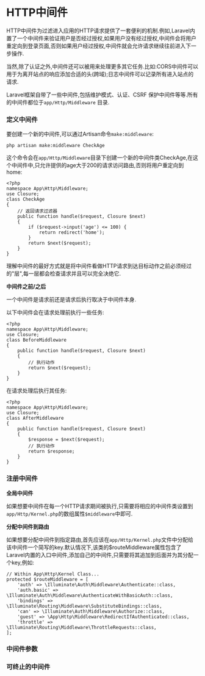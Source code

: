 # HTTP中间件

HTTP中间件为过滤进入应用的HTTP请求提供了一套便利的机制.例如,Laravel内置了一个中间件来验证用户是否经过授权,如果用户没有经过授权,中间件会将用户重定向到登录页面,否则如果用户经过授权,中间件就会允许请求继续往前进入下一步操作.

当然,除了认证之外,中间件还可以被用来处理更多其它任务.比如:CORS中间件可以用于为离开站点的响应添加合适的头\(跨域\);日志中间件可以记录所有进入站点的请求.

Laravel框架自带了一些中间件,包括维护模式、认证、CSRF 保护中间件等等.所有的中间件都位于`app/Http/Middleware` 目录.

### 定义中间件

要创建一个新的中间件,可以通过Artisan命令`make:middleware`:

```
php artisan make:middleware CheckAge
```

这个命令会在`app/Http/Middleware`目录下创建一个新的中间件类CheckAge,在这个中间件中,只允许提供的age大于200的请求访问路由,否则将用户重定向到home:

```
<?php
namespace App\Http\Middleware;
use Closure;
class CheckAge
{
    // 返回请求过滤器
    public function handle($request, Closure $next)
    {
        if ($request->input('age') <= 100) {
            return redirect('home');
        }
        return $next($request);
    }
}
```

理解中间件的最好方式就是将中间件看做HTTP请求到达目标动作之前必须经过的"层",每一层都会检查请求并且可以完全决绝它.

**中间件之前\/之后**

一个中间件是请求前还是请求后执行取决于中间件本身.

以下中间件会在请求处理前执行一些任务:

```
<?php
namespace App\Http\Middleware;
use Closure;
class BeforeMiddleware
{
    public function handle($request, Closure $next)
    {
        // 执行动作
        return $next($request);
    }
}
```

在请求处理后执行其任务:

```
<?php
namespace App\Http\Middleware;
use Closure;
class AfterMiddleware
{
    public function handle($request, Closure $next)
    {
        $response = $next($request);
        // 执行动作
        return $response;
    }
}
```

### 注册中间件

**全局中间件**

如果想要中间件在每一个HTTP请求期间被执行,只需要将相应的中间件类设置到`app/Http/Kernel.php`的数组属性`$middleware`中即可.

**分配中间件到路由**

如果想要分配中间件到指定路由,首先应该在`app/Http/Kernel.php`文件中分配给该中间件一个简写的key.默认情况下,该类的$routeMiddleware属性包含了Laravel内置的入口中间件,添加自己的中间件,只需要将其追加到后面并为其分配一个key,例如:

```
// Within App\Http\Kernel Class...
protected $routeMiddleware = [
    'auth' => \Illuminate\Auth\Middleware\Authenticate::class,
    'auth.basic' => \Illuminate\Auth\Middleware\AuthenticateWithBasicAuth::class,
    'bindings' => \Illuminate\Routing\Middleware\SubstituteBindings::class,
    'can' => \Illuminate\Auth\Middleware\Authorize::class,
    'guest' => \App\Http\Middleware\RedirectIfAuthenticated::class,
    'throttle' => \Illuminate\Routing\Middleware\ThrottleRequests::class,
];
```



### 中间件参数

### 可终止的中间件

